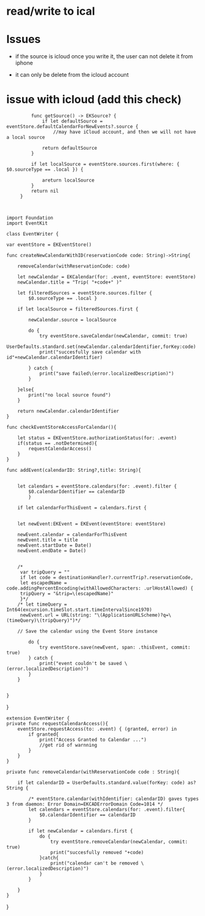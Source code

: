 # read/write to ical 
    
# Issues

* if the source is icloud once you write it, the user can not delete it from iphone



* it can only be delete from the icloud account


# issue with icloud (add this check)


             func getSource() -> EKSource? {
                 if let defaultSource = eventStore.defaultCalendarForNewEvents?.source {
                     //may have iCloud account, and then we will not have a local source
          
                 return defaultSource
             }

             if let localSource = eventStore.sources.first(where: { $0.sourceType == .local }) {
           
                 areturn localSource
             }
             return nil
         }



    import Foundation
    import EventKit

    class EventWriter {
    
    var eventStore = EKEventStore()

    func createNewCalendarWithID(reservationCode code: String)->String{
        
        removeCalendar(withReservationCode: code)
        
        let newCalendar = EKCalendar(for: .event, eventStore: eventStore)
        newCalendar.title = "Trip( "+code+" )"
        
        let filteredSources = eventStore.sources.filter {
            $0.sourceType == .local }
        
        if let localSource = filteredSources.first {
            
            newCalendar.source = localSource
            
            do {
                try eventStore.saveCalendar(newCalendar, commit: true)
                UserDefaults.standard.set(newCalendar.calendarIdentifier,forKey:code)
                print("succesfully save calendar with id"+newCalendar.calendarIdentifier)
                
            } catch {
                print("save failed\(error.localizedDescription)")
            }
            
        }else{
            print("no local source found")
        }
        
        return newCalendar.calendarIdentifier
    }
    
    func checkEventStoreAccessForCalendar(){
        
        let status = EKEventStore.authorizationStatus(for: .event)
        if(status == .notDetermined){
            requestCalendarAccess()
        }
    }
    
    func addEvent(calendarID: String?,title: String){
        

        let calendars = eventStore.calendars(for: .event).filter {
            $0.calendarIdentifier == calendarID
            }
        
        if let calendarForThisEvent = calendars.first {
        
        
        let newEvent:EKEvent = EKEvent(eventStore: eventStore)
        
        newEvent.calendar = calendarForThisEvent
        newEvent.title = title
        newEvent.startDate = Date()
        newEvent.endDate = Date()
            
        
        /*
         var tripQuery = ""
         if let code = destinationHandler?.currentTrip?.reservationCode,
         let escapedName = code.addingPercentEncoding(withAllowedCharacters: .urlHostAllowed) {
         tripQuery = "&trip=\(escapedName)"
         }*/
        /* let timeQuery = Int64(excursion.timeSlot.start.timeIntervalSince1970)
         newEvent.url = URL(string: "\(ApplicationURLScheme)?q=\(timeQuery)\(tripQuery)")*/
        
        // Save the calendar using the Event Store instance
        
            do {
                try eventStore.save(newEvent, span: .thisEvent, commit: true)
            } catch {
                print("event couldn't be saved \(error.localizedDescription)")
            }
        }
  
        
    }

}

    extension EventWriter {
    private func requestCalendarAccess(){
        eventStore.requestAccess(to: .event) { (granted, error) in
            if granted{
                print("Access Granted to Calendar ...")
                //get rid of warnning
            }
        }
    }
    
    private func removeCalendar(withReservationCode code : String){
        
        if let calendarID = UserDefaults.standard.value(forKey: code) as? String {
            
            /* eventStore.calendar(withIdentifier: calendarID) gaves types 3 from daemon: Error Domain=EKCADErrorDomain Code=1014 */
            let calendars = eventStore.calendars(for: .event).filter{
                $0.calendarIdentifier == calendarID
            }
            
            if let newCalendar = calendars.first {
                do {
                    try eventStore.removeCalendar(newCalendar, commit: true)
                    print("succesfully removed "+code)
                }catch{
                    print("calendar can't be removed \(error.localizedDescription)")
                }
            }
            
        }
    }
    
}
